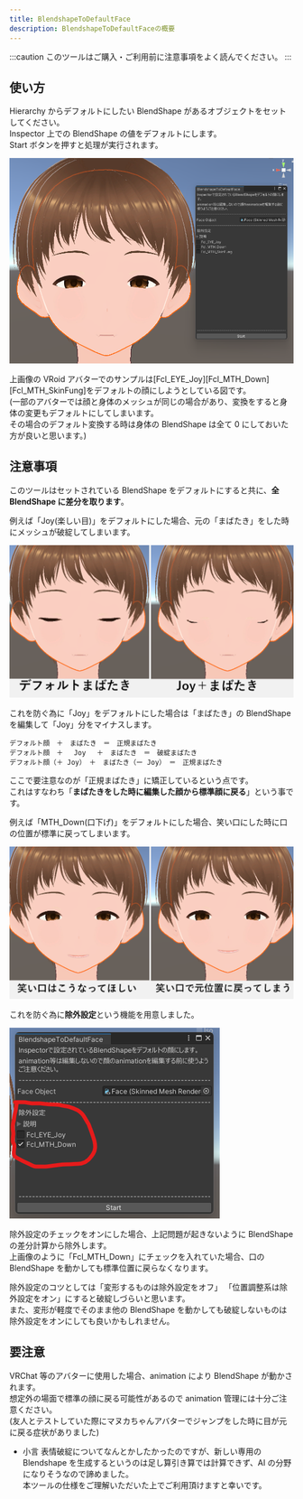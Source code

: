 ```yaml
---
title: BlendshapeToDefaultFace
description: BlendshapeToDefaultFaceの概要
---
```


:::caution
このツールはご購入・ご利用前に注意事項をよく読んでください。
:::

## 使い方

Hierarchy からデフォルトにしたい BlendShape があるオブジェクトをセットしてください。<br>
Inspector 上での BlendShape の値をデフォルトにします。<br>
Start ボタンを押すと処理が実行されます。

![unity vroid](../../../assets/images/unity-vroid.png)

上画像の VRoid アバターでのサンプルは[Fcl_EYE_Joy][Fcl_MTH_Down][Fcl_MTH_SkinFung]をデフォルトの顔にしようとしている図です。<br>
(一部のアバターでは顔と身体のメッシュが同じの場合があり、変換をすると身体の変更もデフォルトにしてしまいます。<br>
その場合のデフォルト変換する時は身体の BlendShape は全て 0 にしておいた方が良いと思います。)

## 注意事項

このツールはセットされている BlendShape をデフォルトにすると共に、**全 BlendShape に差分を取ります**。

例えば「Joy(楽しい目)」をデフォルトにした場合、元の「まばたき」をした時にメッシュが破綻してしまいます。

![unity vroid dif](../../../assets/images/unity-vroid-blink-dif.png)

これを防ぐ為に「Joy」をデフォルトにした場合は「まばたき」の BlendShape を編集して「Joy」分をマイナスします。

```code枠
デフォルト顔　＋　まばたき　＝　正規まばたき
デフォルト顔　＋　 Joy 　＋　まばたき　＝　破綻まばたき
デフォルト顔（＋ Joy）　＋　まばたき（ー Joy）　＝　正規まばたき
```

ここで要注意なのが「正規まばたき」に矯正しているという点です。<br>
これはすなわち「**まばたきをした時に編集した顔から標準顔に戻る**」という事です。

例えば「MTH_Down(口下げ)」をデフォルトにした場合、笑い口にした時に口の位置が標準に戻ってしまいます。

![unity vroid mth](../../../assets/images/unity-vroid-mth.png)

これを防ぐ為に**除外設定**という機能を用意しました。

![unity vroid mth](../../../assets/images/unity-bs2df-ex.png)

除外設定のチェックをオンにした場合、上記問題が起きないように BlendShape の差分計算から除外します。<br>
上画像のように「Fcl_MTH_Down」にチェックを入れていた場合、口の BlendShape を動かしても標準位置に戻らなくなります。

除外設定のコツとしては「変形するものは除外設定をオフ」 「位置調整系は除外設定をオン」にすると破綻しづらいと思います。<br>
また、変形が軽度でそのまま他の BlendShape を動かしても破綻しないものは除外設定をオンにしても良いかもしれません。

## 要注意

VRChat 等のアバターに使用した場合、animation により BlendShape が動かされます。<br>
想定外の場面で標準の顔に戻る可能性があるので animation 管理には十分ご注意ください。<br>
(友人とテストしていた際にマヌカちゃんアバターでジャンプをした時に目が元に戻る症状がありました)

- 小言
  表情破綻についてなんとかしたかったのですが、新しい専用の Blendshape を生成するというのは足し算引き算では計算できず、AI の分野になりそうなので諦めました。<br>
  本ツールの仕様をご理解いただいた上でご利用頂けますと幸いです。
